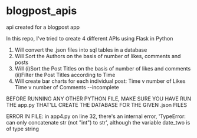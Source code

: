 # blogpost_apis
api created for a blogpost app

In this repo, I've tried to create 4 different APIs using Flask in Python
1. Will convert the .json files into sql tables in a database
2. Will Sort the Authors on the basis of number of likes, comments and posts
3. Will (i)Sort the Post Titles on the basis of number of likes and comments
        (ii)Filter the Post Titles according to Time
4. Will create bar charts for each individual post:
    Time v number of Likes
    Time v number of Comments --incomplete

BEFORE RUNNING ANY OTHER PYTHON FILE, MAKE SURE YOU HAVE RUN THE app.py THAT'LL CREATE THE DATABASE FOR THE GIVEN .json FILES

ERROR IN FILE:
in app4.py on line 32, there's an internal error, 'TypeError: can only concatenate str (not "int") to str', although the variable date_two is of type string 
